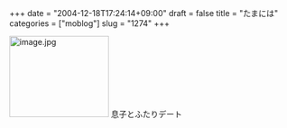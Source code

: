 +++
date = "2004-12-18T17:24:14+09:00"
draft = false
title = "たまには"
categories = ["moblog"]
slug = "1274"
+++

<img src="http://ieiriblog.jugem.cc/?image=4085" class="pict" width="176" height="144" alt="image.jpg" />
息子とふたりデート
